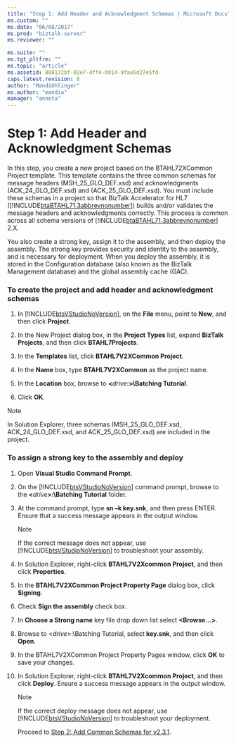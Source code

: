 ```yaml
---
title: "Step 1: Add Header and Acknowledgment Schemas | Microsoft Docs"
ms.custom: ""
ms.date: "06/08/2017"
ms.prod: "biztalk-server"
ms.reviewer: ""

ms.suite: ""
ms.tgt_pltfrm: ""
ms.topic: "article"
ms.assetid: 808132bf-02e7-4ff4-b914-9fae5d27e5fd
caps.latest.revision: 8
author: "MandiOhlinger"
ms.author: "mandia"
manager: "anneta"
---
```

# Step 1: Add Header and Acknowledgment Schemas
In this step, you create a new project based on the BTAHL72XCommon Project template. This template contains the three common schemas for message headers (MSH_25_GLO_DEF.xsd) and acknowledgments (ACK_24_GLO_DEF.xsd) and (ACK_25_GLO_DEF.xsd). You must include these schemas in a project so that BizTalk Accelerator for HL7 ([!INCLUDE[btaBTAHL71.3abbrevnonumber](../../includes/btabtahl71-3abbrevnonumber-md.md)]) builds and/or validates the message headers and acknowledgments correctly. This process is common across all schema versions of [!INCLUDE[btaBTAHL71.3abbrevnonumber](../../includes/btabtahl71-3abbrevnonumber-md.md)] 2.X.  
  
 You also create a strong key, assign it to the assembly, and then deploy the assembly. The strong key provides security and identity to the assembly, and is necessary for deployment. When you deploy the assembly, it is stored in the Configuration database (also known as the BizTalk Management database) and the global assembly cache (GAC).  
  
### To create the project and add header and acknowledgment schemas  
  
1. In [!INCLUDE[btsVStudioNoVersion](../../includes/btsvstudionoversion-md.md)], on the **File** menu, point to **New**, and then click **Project**.  
  
2. In the New Project dialog box, in the **Project Types** list, expand **BizTalk Projects**, and then click **BTAHL7Projects**.  
  
3. In the **Templates** list, click **BTAHL7V2XCommon Project**.  
  
4. In the **Name** box, type **BTAHL7V2XCommon** as the project name.  
  
5. In the **Location** box, browse to **\<**<em>drive</em>**:\>\Batching Tutorial**.  
  
6. Click **OK**.  
  
> [!NOTE]
>  In Solution Explorer, three schemas (MSH_25_GLO_DEF.xsd, ACK_24_GLO_DEF.xsd, and ACK_25_GLO_DEF.xsd) are included in the project.  
  
### To assign a strong key to the assembly and deploy  
  
1. Open **Visual Studio Command Prompt**.  
  
2. On the [!INCLUDE[btsVStudioNoVersion](../../includes/btsvstudionoversion-md.md)] command prompt, browse to the **\<**<em>drive</em>**\>:\Batching Tutorial** folder.  
  
3. At the command prompt, type **sn –k key.snk**, and then press ENTER. Ensure that a success message appears in the output window.  
  
   > [!NOTE]
   >  If the correct message does not appear, use [!INCLUDE[btsVStudioNoVersion](../../includes/btsvstudionoversion-md.md)] to troubleshoot your assembly.  
  
4. In Solution Explorer, right-click **BTAHL7V2Xcommon Project**, and then click **Properties**.  
  
5. In the **BTAHL7V2XCommon Project Property Page** dialog box, click **Signing**.  
  
6. Check **Sign the assembly** check box.  
  
7. In **Choose a Strong name** key file drop down list select **\<Browse…\>**.  
  
8. Browse to \<*drive*\>:\Batching Tutorial, select **key.snk**, and then click **Open**.  
  
9. In the BTAHL7V2XCommon Project Property Pages window, click **OK** to save your changes.  
  
10. In Solution Explorer, right-click **BTAHL7V2Xcommon Project**, and then click **Deploy**. Ensure a success message appears in the output window.  
  
    > [!NOTE]
    >  If the correct deploy message does not appear, use [!INCLUDE[btsVStudioNoVersion](../../includes/btsvstudionoversion-md.md)] to troubleshoot your deployment.  
  
    Proceed to [Step 2: Add Common Schemas for v2.3.1](../../adapters-and-accelerators/accelerator-hl7/step-2-add-common-schemas-for-v2-3-1.md).